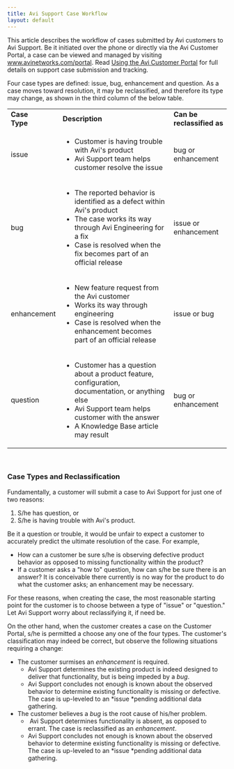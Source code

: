 ```yaml
---
title: Avi Support Case Workflow
layout: default
---
```

This article describes the workflow of cases submitted by Avi customers to Avi Support. Be it initiated over the phone or directly via the Avi Customer Portal, a case can be viewed and managed by visiting <a href="http://www.avinetworks.com/portal">www.avinetworks.com/portal</a>. Read <a href="/docs/16.3/using-the-avi-customer-portal/">Using the Avi Customer Portal</a> for full details on support case submission and tracking.

Four case types are defined: issue, bug, enhancement and question. As a case moves toward resolution, it may be reclassified, and therefore its type may change, as shown in the third column of the below table.

<table class=" table table-bordered table-hover">  
<tbody>      
<tr>    
<td><b>Case<br> Type</b></td>
<td><b>Description</b></td>
<td><b>Can be reclassified as</b></td>
</tr>
<tr>    
<td><span style="font-weight: 400;">issue</span></td>
<td><ul> 
 <li><span style="font-weight: 400;">Customer is having trouble with Avi's product</span></li> 
 <li>Avi Support team helps customer resolve the issue</li> 
</ul></td>
<td>bug or enhancement</td>
</tr>
<tr>    
<td><span style="font-weight: 400;">bug</span></td>
<td><ul> 
 <li><span style="font-weight: 400;">The reported behavior is identified as a defect within Avi's product</span></li> 
 <li>The case works its way through Avi Engineering for a fix</li> 
 <li>Case is resolved when the fix becomes part of an official release</li> 
</ul></td>
<td>issue or enhancement</td>
</tr>
<tr>    
<td><span style="font-weight: 400;">enhancement</span></td>
<td><ul> 
 <li><span style="font-weight: 400;">New feature request from the Avi customer</span></li> 
 <li>Works its way through engineering</li> 
 <li>Case is resolved when the enhancement becomes part of an official release</li> 
</ul></td>
<td>issue or bug</td>
</tr>
<tr>    
<td><span style="font-weight: 400;">question</span></td>
<td><ul> 
 <li><span style="font-weight: 400;">Customer has a question about a product feature, configuration, documentation, or anything else</span></li> 
 <li>Avi Support team helps customer with the answer</li> 
 <li>A Knowledge Base article may result</li> 
</ul></td>
<td>bug or enhancement</td>
</tr>
</tbody>
</table> 

 

### Case Types and Reclassification

Fundamentally, a customer will submit a case to Avi Support for just one of two reasons:
<ol> 
 <li>S/he has question, or</li> 
 <li>S/he is having trouble with Avi's product.</li> 
</ol> 

Be it a question or trouble, it would be unfair to expect a customer to accurately predict the ultimate resolution of the case. For example,

* How can a customer be sure s/he is observing defective product behavior as opposed to missing functionality within the product?
* If a customer asks a "how to" question, how can s/he be sure there is an answer? It is conceivable there currently is no way for the product to do what the customer asks; an enhancement may be necessary. 

For these reasons, when creating the case, the most reasonable starting point for the customer is to choose between a type of "issue" or "question." Let Avi Support worry about reclassifying it, if need be.

On the other hand, when the customer creates a case on the Customer Portal, s/he is permitted a choose any one of the four types. The customer's classification may indeed be correct, but observe the following situations requiring a change:

* The customer surmises an *enhancement* is required.  
    * Avi Support determines the existing product is indeed designed to deliver that functionality, but is being impeded by a *bug*.
    * Avi Support concludes not enough is known about the observed behavior to determine existing functionality is missing or defective. The case is up-leveled to an *issue *pending additional data gathering.
* The customer believes a *bug* is the root cause of his/her problem.  
    *  Avi Support determines functionality is absent, as opposed to errant. The case is reclassified as an *enhancement*.
    * Avi Support concludes not enough is known about the observed behavior to determine existing functionality is missing or defective. The case is up-leveled to an *issue *pending additional data gathering. 